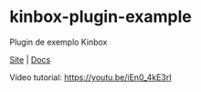 # kinbox-plugin-example
Plugin de exemplo Kinbox

[Site](https://www.kinbox.com.br/) |
[Docs](https://kinbox.notion.site/Ajuda-Documenta-o-Kinbox-ca104688a4ed40da894803ec03363ae1)

Vídeo tutorial:
https://youtu.be/iEn0_4kE3rI
